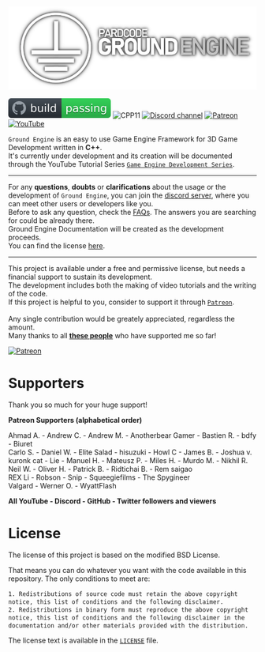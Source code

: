 ![Ground Engine](media/ground_logo.png)

[![Build Status](media/build_badge.svg)](https://www.patreon.com/pardcode)
![CPP11](https://img.shields.io/badge/C++-17-blue)
[![Discord channel](https://img.shields.io/discord/622797245368238082?logo=discord)](https://discord.gg/RymBzwKPyZ)
[![Patreon](https://img.shields.io/badge/Patreon-Donate-orange)](https://www.patreon.com/pardcode)
[![YouTube](https://img.shields.io/badge/YouTube-Subscribe-red)](https://www.youtube.com/channel/UCs1ssVSR49YItKE7DZ3-Jcw)


`Ground Engine` is an easy to use Game Engine Framework for 3D Game Development written in **C++**.<br/>
It's currently under development and its creation will be documented through the YouTube Tutorial Series
[`Game Engine Development Series`]().<br/>

---

For any **questions**, **doubts** or **clarifications** about the usage or the development of `Ground Engine`, you can join
the [discord server](https://discord.gg/RymBzwKPyZ), where you can meet other users or developers like you.<br/>
Before to ask any question, check the [FAQs]().
The answers you are searching for could be already there.<br/>
Ground Engine Documentation will be created as the development proceeds.<br/>
You can find the license [here](#license).

---

This project is available under a free and permissive license, but needs a financial support to sustain its development.<br/> 
The development includes both the making of video tutorials and the writing of the code.<br/> 
If this project is helpful to you, consider to support it through [`Patreon`](https://www.patreon.com/pardcode).<br/>  
Any single contribution would be greately appreciated, regardless the amount.<br/>
Many thanks to all [**these people**](#supporters) who have supported me so far!

[![Patreon](https://img.shields.io/badge/Patreon-Donate-orange)](https://www.patreon.com/pardcode)  

# Supporters

Thank you so much for your huge support!

**Patreon Supporters (alphabetical order)**  

Ahmad A. - Andrew C. - Andrew M. - Anotherbear Gamer - Bastien R. - bdfy - Biuret<br/>
Carlo S. - Daniel W. - Elite Salad - hisuzuki - Howl C - James B. - Joshua v.<br/>
kuronk cat - Lie - Manuel H. - Mateusz P. - Miles H. - Murdo M. - Nikhil R.<br/>
Neil W. - Oliver H. - Patrick B. - Ridtichai B. - Rem saigao<br/>
REX Li - Robson - Snip - Squeegiefilms - The Spygineer<br/>
Valgard - Werner O. - WyattFlash<br/>

**All YouTube - Discord - GitHub - Twitter followers and viewers** 

# License

The license of this project is based on the modified BSD License.

That means you can do whatever you want with the code available in this repository. 
The only conditions to meet are:

    1. Redistributions of source code must retain the above copyright notice, this list of conditions and the following disclaimer.
    2. Redistributions in binary form must reproduce the above copyright notice, this list of conditions and the following disclaimer in the documentation and/or other materials provided with the distribution.

The license text is available in the [`LICENSE`](https://github.com/PardCode/GroundEngine/blob/master/LICENSE) file.
